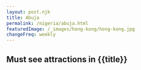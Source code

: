 ```yaml
---
layout: post.njk
title: Abuja
permalink: /nigeria/abuja.html
featuredImage: /_images/hong-kong/hong-kong.jpg
changeFreq: weekly
---
```

## Must see attractions in {{title}}